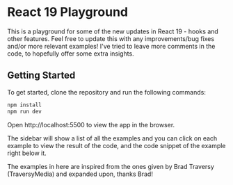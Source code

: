 # React 19 Playground

This is a playground for some of the new updates in React 19 - hooks and other features. Feel free to update this with any improvements/bug fixes and/or more relevant examples! I've tried to leave more comments in the code, to hopefully offer some extra insights.

## Getting Started

To get started, clone the repository and run the following commands:

```bash
npm install
npm run dev
```

Open http://localhost:5500 to view the app in the browser.

The sidebar will show a list of all the examples and you can click on each example to view the result of the code, and the code snippet of the example right below it.

The examples in here are inspired from the ones given by Brad Traversy (TraversyMedia) and expanded upon, thanks Brad!